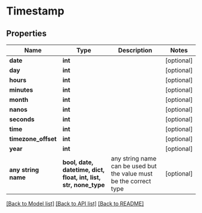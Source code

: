 # Timestamp


## Properties
Name | Type | Description | Notes
------------ | ------------- | ------------- | -------------
**date** | **int** |  | [optional] 
**day** | **int** |  | [optional] 
**hours** | **int** |  | [optional] 
**minutes** | **int** |  | [optional] 
**month** | **int** |  | [optional] 
**nanos** | **int** |  | [optional] 
**seconds** | **int** |  | [optional] 
**time** | **int** |  | [optional] 
**timezone_offset** | **int** |  | [optional] 
**year** | **int** |  | [optional] 
**any string name** | **bool, date, datetime, dict, float, int, list, str, none_type** | any string name can be used but the value must be the correct type | [optional]

[[Back to Model list]](../README.md#documentation-for-models) [[Back to API list]](../README.md#documentation-for-api-endpoints) [[Back to README]](../README.md)


